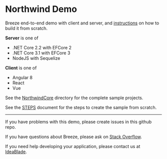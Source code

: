 # Northwind Demo
Breeze end-to-end demo with client and server, and [instructions](STEPS.md) on how to build it from scratch.

**Server** is one of
  - .NET Core 2.2 with EFCore 2
  - .NET Core 3.1 with EFCore 3
  - NodeJS with Sequelize
  
**Client** is one of 
  - Angular 8
  - React
  - Vue

See the [NorthwindCore](NorthwindCore) directory for the complete sample projects.

See the [STEPS](STEPS.md) document for the steps to create the sample from scratch.

<hr>

If you have problems with this demo, please create issues in this github repo.

If you have questions about Breeze, please ask on [Stack Overflow](https://stackoverflow.com/questions/tagged/breeze).

If you need help developing your application, please contact us at [IdeaBlade](mailto:info@ideablade.com).
